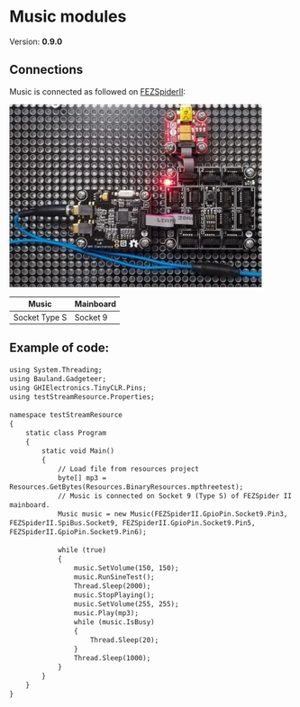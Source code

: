 # Music modules
Version: __0.9.0__

## Connections ##
Music is connected as followed on [FEZSpiderII](http://docs.ghielectronics.com/hardware/legacy_products/gadgeteer/fez_spider_ii.html):

![Schematic](Gadgeteer-Music-FEZSpiderII.jpg)

Music | Mainboard
---------------- | ----------
Socket Type S    | Socket 9

## Example of code:
```CSharp
using System.Threading;
using Bauland.Gadgeteer;
using GHIElectronics.TinyCLR.Pins;
using testStreamResource.Properties;

namespace testStreamResource
{
    static class Program
    {
        static void Main()
        {
            // Load file from resources project
            byte[] mp3 = Resources.GetBytes(Resources.BinaryResources.mpthreetest);
            // Music is connected on Socket 9 (Type S) of FEZSpider II mainboard.
            Music music = new Music(FEZSpiderII.GpioPin.Socket9.Pin3, FEZSpiderII.SpiBus.Socket9, FEZSpiderII.GpioPin.Socket9.Pin5, FEZSpiderII.GpioPin.Socket9.Pin6);

            while (true)
            {
                music.SetVolume(150, 150);
                music.RunSineTest();
                Thread.Sleep(2000);
                music.StopPlaying();
                music.SetVolume(255, 255);
                music.Play(mp3);
                while (music.IsBusy)
                {
                    Thread.Sleep(20);
                }
                Thread.Sleep(1000);
            }
        }
    }
}
```
